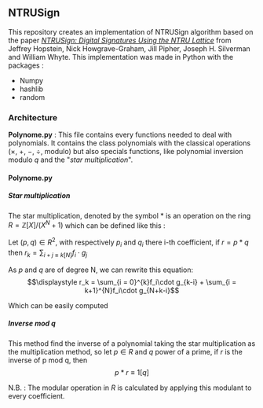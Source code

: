 ## NTRUSign 

This repository creates an implementation of NTRUSign algorithm based on the paper [_NTRUSign: Digital Signatures Using the NTRU Lattice_](https://www.math.brown.edu/jpipher/NTRUSign_RSA.pdf) from Jeffrey Hopstein, Nick Howgrave-Graham, Jill Pipher, Joseph H. Silverman and William Whyte.
This implementation was made in Python with the packages :
- Numpy
- hashlib
- random

### Architecture

**Polynome.py** : This file contains every functions needed to deal with polynomials. It contains the class polynomials with the classical operations ($\times$, $+$, $-$, $\div$, modulo) but also specials functions, like polynomial inversion modulo $q$ and the "_star multiplication_".

#### Polynome.py

##### Star multiplication
The star multiplication, denoted by the symbol $*$ is an operation on the ring $R=\mathbb{Z}[X]/(X^N+1)$ which can be defined like this :

Let $(p,q) \in R^2$, with respectively $p_i$ and $q_i$ there i-th coefficient, if $r=p*q$ then
$\displaystyle r_k = \sum_{i+j\equiv k [N]} f_i\cdot g_j$

As $p$ and $q$ are of degree N, we can rewrite this equation: 
$$\displaystyle r_k = \sum_{i = 0}^{k}f_i\cdot g_{k-i} + \sum_{i = k+1}^{N}f_i\cdot g_{N+k-i}$$

Which can be easily computed

##### Inverse mod q 

This method find the inverse of a polynomial taking the star multiplication as the multiplication method, so let $p\in R$ and $q$ power of a prime, if $r$ is the inverse of p mod q, then 
$$p*r\equiv 1 [q]$$

N.B. : The modular operation in $R$ is calculated by applying this modulant to every coefficient.


